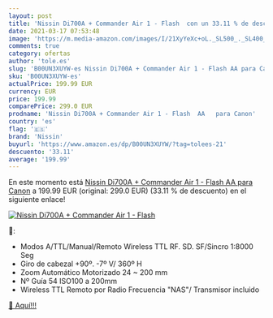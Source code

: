 ```yaml
---
layout: post
title: 'Nissin Di700A + Commander Air 1 - Flash  con un 33.11 % de descuento'
date: 2021-03-17 07:53:48
image: 'https://m.media-amazon.com/images/I/21XyYeXc+oL._SL500_._SL400_.jpg'
comments: true
category: ofertas
author: 'tole.es'
slug: 'B00UN3XUYW-es Nissin Di700A + Commander Air 1 - Flash AA para Canon'
sku: 'B00UN3XUYW-es'
actualPrice: 199.99 EUR
currency: EUR
price: 199.99
comparePrice: 299.0 EUR
prodname: 'Nissin Di700A + Commander Air 1 - Flash  AA   para Canon'
country: 'es'
flag: '🇪🇸'
brand: 'Nissin'
buyurl: 'https://www.amazon.es/dp/B00UN3XUYW/?tag=tolees-21'
descuento: '33.11'
average: '199.99'
---
```


En este momento está [Nissin Di700A + Commander Air 1 - Flash  AA   para Canon](https://www.amazon.es/dp/B00UN3XUYW/?tag=tolees-21) a 199.99 EUR (original: 299.0 EUR) (33.11 %  de descuento) en el siguiente enlace!

[![Nissin Di700A + Commander Air 1 - Flash ](https://m.media-amazon.com/images/I/21XyYeXc+oL._SL500_._SL400_.jpg)](https://www.amazon.es/dp/B00UN3XUYW/?tag=tolees-21)

🔎:

- Modos A/TTL/Manual/Remoto Wireless TTL RF. SD. SF/Sincro 1:8000 Seg
- Giro de cabezal +90º. -7º V/ 360º H
- Zoom Automático Motorizado 24 ~ 200 mm
- Nº Guía 54 ISO100 a 200mm
- Wireless TTL Remoto por Radio Frecuencia "NAS"/ Transmisor incluido

[🛒 Aquí!!!](https://www.amazon.es/dp/B00UN3XUYW/?tag=tolees-21)
